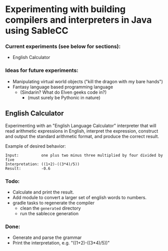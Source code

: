 # Experimenting with building compilers and interpreters in Java using SableCC

### Current experiments (see below for sections):
- English Calculator 

### Ideas for future experiments:
- Manipulating virtual world objects ("kill the dragon with my bare hands")
- Fantasy language based programming language
    - (Sindarin? What do Elven geeks code in?)
        - (must surely be Pythonic in nature)

## English Calculator
Experimenting with an "English Language Calculator" interpreter that
will read arithmetic expressions in English, interpret the expression,
construct and output the standard arithmetic format, and produce the
correct result.

Example of desired behavior:
```
Input:			one plus two minus three multiplied by four divided by five
Interpretation:	((1+2)-((3*4)/5))
Result:			-0.6
```

### Todo:
- Calculate and print the result.
- Add module to convert a larger set of english words to numbers.
- gradle tasks to regenerate the compiler
    - clean the `generated` directory
    - run the sablecce generation
 
### Done:
- Generate and parse the grammar
- Print the interpretation, e.g. "((1+2)-((3*4)/5))"
